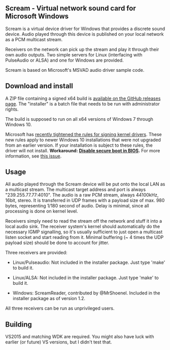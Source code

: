 Scream - Virtual network sound card for Microsoft Windows
---------------------------------------------------------------
Scream is a virtual device driver for Windows that provides a
discrete sound device. Audio played through this device is
published on your local network as a PCM multicast stream.

Receivers on the network can pick up the stream and play it
through their own audio outputs. Two simple servers for Linux
(interfacing with PulseAudio or ALSA) and one for Windows are
provided.

Scream is based on Microsoft's MSVAD audio driver sample code.


Download and install
---------------------------------------------------------------
A ZIP file containing a signed x64 build is [available on the
GitHub releases page](https://github.com/duncanthrax/scream/releases).
The "installer" is a batch file that needs to be run with
administrator rights.

The build is supposed to run on all x64 versions of Windows 7
through Windows 10. 

Microsoft has [recently tightened the rules for signing kernel
drivers](https://docs.microsoft.com/en-us/windows-hardware/drivers/install/kernel-mode-code-signing-policy--windows-vista-and-later-). These new rules apply to newer Windows 10 installations
that were not upgraded from an earlier version. If your installation
is subject to these rules, the driver will not install.
**Workaround: [Disable secure boot in BIOS](https://docs.microsoft.com/en-us/windows-hardware/manufacture/desktop/disabling-secure-boot).**
For more information, see [this issue](https://github.com/duncanthrax/scream/issues/8).


Usage
---------------------------------------------------------------
All audio played through the Scream device will be put onto
the local LAN as a multicast stream. The multicast target address
and port is always "239.255.77.77:4010". The audio is a raw PCM
stream, always 44100kHz, 16bit, stereo. It is transferred in UDP
frames with a payload size of max. 980 bytes, representing 1/180
second of audio. Delay is minimal, since all processing is done
on kernel level.

Receivers simply need to read the stream off the network and
stuff it into a local audio sink. The receiver system's kernel
should automatically do the necessary IGMP signalling, so it's
usually sufficient to just open a multicast listen socket and
start reading from it. Minimal buffering (~ 4 times the UDP
payload size) should be done to account for jitter.

Three receivers are provided: 

- Linux/Pulseaudio: Not included in the installer package. Just
type 'make' to build it.

- Linux/ALSA: Not included in the installer package. Just type
'make' to build it.

- Windows: ScreamReader, contributed by @MrShoenel. Included in
the installer package as of version 1.2.

All three receivers can be run as unprivileged users.


Building
-------------------------------------------------------------
VS2015 and matching WDK are required. You might also have
luck with earlier (or future) VS versions, but I didn't test that.
